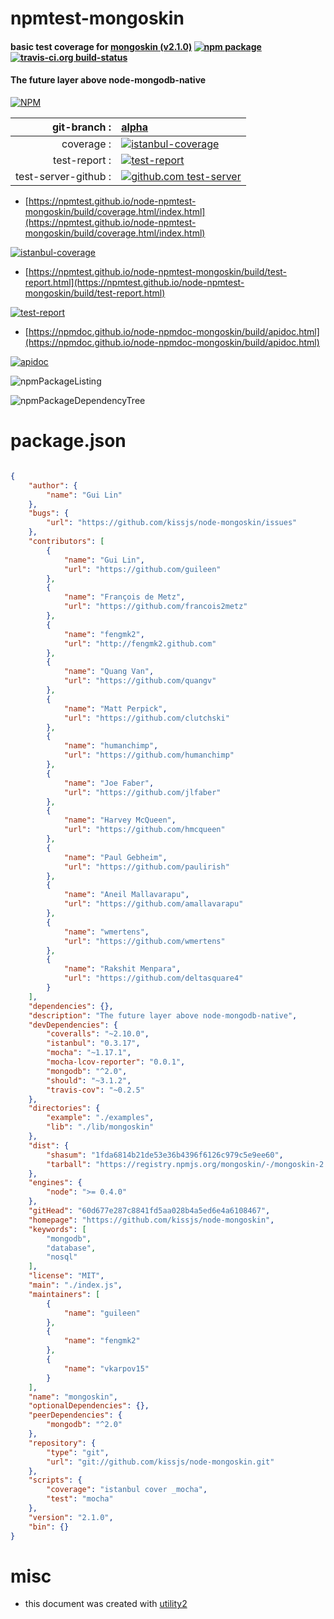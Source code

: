 # npmtest-mongoskin

#### basic test coverage for  [mongoskin (v2.1.0)](https://github.com/kissjs/node-mongoskin)  [![npm package](https://img.shields.io/npm/v/npmtest-mongoskin.svg?style=flat-square)](https://www.npmjs.org/package/npmtest-mongoskin) [![travis-ci.org build-status](https://api.travis-ci.org/npmtest/node-npmtest-mongoskin.svg)](https://travis-ci.org/npmtest/node-npmtest-mongoskin)

#### The future layer above node-mongodb-native

[![NPM](https://nodei.co/npm/mongoskin.png?downloads=true&downloadRank=true&stars=true)](https://www.npmjs.com/package/mongoskin)

| git-branch : | [alpha](https://github.com/npmtest/node-npmtest-mongoskin/tree/alpha)|
|--:|:--|
| coverage : | [![istanbul-coverage](https://npmtest.github.io/node-npmtest-mongoskin/build/coverage.badge.svg)](https://npmtest.github.io/node-npmtest-mongoskin/build/coverage.html/index.html)|
| test-report : | [![test-report](https://npmtest.github.io/node-npmtest-mongoskin/build/test-report.badge.svg)](https://npmtest.github.io/node-npmtest-mongoskin/build/test-report.html)|
| test-server-github : | [![github.com test-server](https://npmtest.github.io/node-npmtest-mongoskin/GitHub-Mark-32px.png)](https://npmtest.github.io/node-npmtest-mongoskin/build/app/index.html) | | build-artifacts : | [![build-artifacts](https://npmtest.github.io/node-npmtest-mongoskin/glyphicons_144_folder_open.png)](https://github.com/npmtest/node-npmtest-mongoskin/tree/gh-pages/build)|

- [https://npmtest.github.io/node-npmtest-mongoskin/build/coverage.html/index.html](https://npmtest.github.io/node-npmtest-mongoskin/build/coverage.html/index.html)

[![istanbul-coverage](https://npmtest.github.io/node-npmtest-mongoskin/build/screenCapture.buildCi.browser.%252Ftmp%252Fbuild%252Fcoverage.lib.html.png)](https://npmtest.github.io/node-npmtest-mongoskin/build/coverage.html/index.html)

- [https://npmtest.github.io/node-npmtest-mongoskin/build/test-report.html](https://npmtest.github.io/node-npmtest-mongoskin/build/test-report.html)

[![test-report](https://npmtest.github.io/node-npmtest-mongoskin/build/screenCapture.buildCi.browser.%252Ftmp%252Fbuild%252Ftest-report.html.png)](https://npmtest.github.io/node-npmtest-mongoskin/build/test-report.html)

- [https://npmdoc.github.io/node-npmdoc-mongoskin/build/apidoc.html](https://npmdoc.github.io/node-npmdoc-mongoskin/build/apidoc.html)

[![apidoc](https://npmdoc.github.io/node-npmdoc-mongoskin/build/screenCapture.buildCi.browser.%252Ftmp%252Fbuild%252Fapidoc.html.png)](https://npmdoc.github.io/node-npmdoc-mongoskin/build/apidoc.html)

![npmPackageListing](https://npmtest.github.io/node-npmtest-mongoskin/build/screenCapture.npmPackageListing.svg)

![npmPackageDependencyTree](https://npmtest.github.io/node-npmtest-mongoskin/build/screenCapture.npmPackageDependencyTree.svg)



# package.json

```json

{
    "author": {
        "name": "Gui Lin"
    },
    "bugs": {
        "url": "https://github.com/kissjs/node-mongoskin/issues"
    },
    "contributors": [
        {
            "name": "Gui Lin",
            "url": "https://github.com/guileen"
        },
        {
            "name": "François de Metz",
            "url": "https://github.com/francois2metz"
        },
        {
            "name": "fengmk2",
            "url": "http://fengmk2.github.com"
        },
        {
            "name": "Quang Van",
            "url": "https://github.com/quangv"
        },
        {
            "name": "Matt Perpick",
            "url": "https://github.com/clutchski"
        },
        {
            "name": "humanchimp",
            "url": "https://github.com/humanchimp"
        },
        {
            "name": "Joe Faber",
            "url": "https://github.com/jlfaber"
        },
        {
            "name": "Harvey McQueen",
            "url": "https://github.com/hmcqueen"
        },
        {
            "name": "Paul Gebheim",
            "url": "https://github.com/paulirish"
        },
        {
            "name": "Aneil Mallavarapu",
            "url": "https://github.com/amallavarapu"
        },
        {
            "name": "wmertens",
            "url": "https://github.com/wmertens"
        },
        {
            "name": "Rakshit Menpara",
            "url": "https://github.com/deltasquare4"
        }
    ],
    "dependencies": {},
    "description": "The future layer above node-mongodb-native",
    "devDependencies": {
        "coveralls": "~2.10.0",
        "istanbul": "0.3.17",
        "mocha": "~1.17.1",
        "mocha-lcov-reporter": "0.0.1",
        "mongodb": "^2.0",
        "should": "~3.1.2",
        "travis-cov": "~0.2.5"
    },
    "directories": {
        "example": "./examples",
        "lib": "./lib/mongoskin"
    },
    "dist": {
        "shasum": "1fda6814b21de53e36b4396f6126c979c5e9ee60",
        "tarball": "https://registry.npmjs.org/mongoskin/-/mongoskin-2.1.0.tgz"
    },
    "engines": {
        "node": ">= 0.4.0"
    },
    "gitHead": "60d677e287c8841fd5aa028b4a5ed6e4a6108467",
    "homepage": "https://github.com/kissjs/node-mongoskin",
    "keywords": [
        "mongodb",
        "database",
        "nosql"
    ],
    "license": "MIT",
    "main": "./index.js",
    "maintainers": [
        {
            "name": "guileen"
        },
        {
            "name": "fengmk2"
        },
        {
            "name": "vkarpov15"
        }
    ],
    "name": "mongoskin",
    "optionalDependencies": {},
    "peerDependencies": {
        "mongodb": "^2.0"
    },
    "repository": {
        "type": "git",
        "url": "git://github.com/kissjs/node-mongoskin.git"
    },
    "scripts": {
        "coverage": "istanbul cover _mocha",
        "test": "mocha"
    },
    "version": "2.1.0",
    "bin": {}
}
```



# misc
- this document was created with [utility2](https://github.com/kaizhu256/node-utility2)
